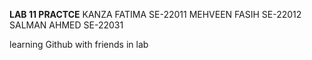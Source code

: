 **LAB 11 PRACTCE**
KANZA FATIMA  SE-22011
MEHVEEN FASIH SE-22012
SALMAN AHMED  SE-22031

learning Github with friends in lab
